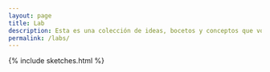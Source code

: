```yaml
---
layout: page
title: Lab
description: Esta es una colección de ideas, bocetos y conceptos que voy guardando.
permalink: /labs/
---  
```

{% include sketches.html %}
